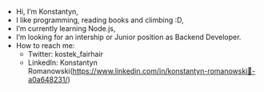 - Hi, I’m Konstantyn,
- I like programming, reading books and climbing :D,
- I’m currently learning Node.js,
- I’m looking for an intership or Junior position as Backend Developer.
- How to reach me:
  * Twitter: kostek_fairhair
  * LinkedIn: Konstantyn Romanowski(https://www.linkedin.com/in/konstantyn-romanowski🐻-a0a648231/)

<!---
KonstantynRomanowski/KonstantynRomanowski is a ✨ special ✨ repository because its `README.md` (this file) appears on your GitHub profile.
You can click the Preview link to take a look at your changes.
--->
